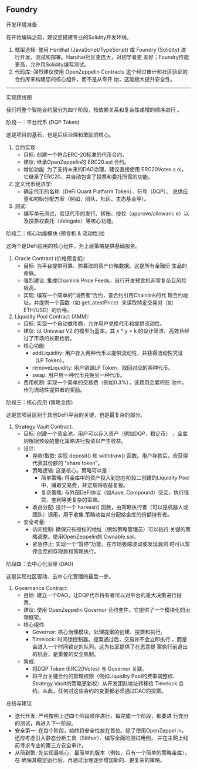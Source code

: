 ## Foundry

  开发环境准备

  在开始编码之前，建议您搭建专业的Solidity开发环境。
   1. 框架选择: 使用 Hardhat (JavaScript/TypeScript) 或 Foundry
      (Solidity) 进行开发、测试和部署。Hardhat社区更庞大，对初学者更
      友好；Foundry性能更高，允许用Solidity编写测试。
   2. 代码库: 强烈建议使用 OpenZeppelin Contracts
      这个经过审计和社区验证的合约库来构建您的核心组件，而不是从零开
      始，这能极大提升安全性。

  ---

  实现路线图

  我们将整个智能合约层分为四个阶段，按依赖关系和复杂性递增的顺序进行
  。

  阶段一：平台代币 (DQP Token)

  这是项目的基石，也是后续治理和激励的核心。

   1. 合约实现:
       * 目标: 创建一个符合ERC-20标准的代币合约。
       * 建议: 继承OpenZeppelin的 ERC20.sol 合约。
       * 增加功能: 为了支持未来的DAO治理，建议直接使用 ERC20Votes.s
         ol。它继承了ERC20，并自动包含了投票和委托所需的功能。
   2. 定义代币经济学:
       * 确定代币的名称（DeFi Quant Platform Token）、符号（DQP）、
         总供应量和初始分配方案（例如，团队、社区、生态基金等）。
   3. 测试:
       * 编写单元测试，验证代币的发行、转账、授权（approve/allowanc
         e）以及投票权委托（delegate）等核心功能。

  阶段二：核心功能模块 (预言机 & 流动性池)

  这两个是DeFi应用的核心组件，为上层策略提供基础服务。

   1. Oracle Contract (价格预言机):
       * 目标: 为平台提供可靠、防篡改的资产价格数据。这是所有金融衍
         生品的命脉。
       * 强烈建议: 集成Chainlink Price
         Feeds。自行开发预言机非常复杂且风险极高。
       * 实现: 编写一个简单的“消费者”合约，该合约引用Chainlink的代
         理合约地址，并提供一个函数（如
         getLatestPrice）来读取特定交易对（如 ETH/USD）的价格。
   2. Liquidity Pool Contract (AMM):
       * 目标: 实现一个自动做市商，允许用户兑换代币和提供流动性。
       * 建议: 以 Uniswap V2 的模型为蓝本。其 x * y = k
         的设计简洁、高效且经过了市场的长期检验。
       * 核心功能:
           * addLiquidity:
             用户存入两种代币以提供流动性，并获得流动性凭证（LP
             Token）。
           * removeLiquidity: 用户销毁LP
             Token，取回对应的两种代币。
           * swap: 用户用一种代币兑换另一种代币。
       * 费用机制: 实现一个简单的交易费（例如0.3%），该费用会累积在
         池中，作为流动性提供者的奖励。

  阶段三：核心应用 (策略金库)

  这是您项目区别于其他DeFi平台的关键，也是最复杂的部分。

   1. Strategy Vault Contract:
       * 目标: 创建一个资金池，用户可以存入资产（例如DQP、稳定币）
         ，金库则根据预设的量化策略进行投资以产生收益。
       * 设计:
           * 存款/取款: 实现 deposit() 和 withdraw()
             函数。用户存款后，应获得代表其份额的 "share token"。
           * 策略逻辑: 这是核心。策略可以是：
               * 简单策略:
                 将金库中的资产投入到您在阶段二创建的Liquidity
                 Pool中，赚取交易费，并定期将收益复投。
               * 复杂策略: 与外部DeFi协议（如Aave,
                 Compound）交互，执行借贷、套利等更复杂的策略。
           * 收益分配: 设计一个 harvest()
             函数，由策略执行者（可以是机器人或团队）调用，用于收集
             策略收益并分配给金库的份额持有者。
       * 安全考量:
           * 访问控制: 确保只有授权的地址（例如策略管理员）可以执行
             关键的策略调整。使用OpenZeppelin的 Ownable.sol。
           * 紧急停止: 实现一个“暂停”功能，在市场极端波动或发现漏洞
             时可以暂停金库的存取款和策略执行。

  阶段四：去中心化治理 (DAO)

  这是实现社区驱动、去中心化管理的最后一步。

   1. Governance Contract:
       * 目标:
         建立一个DAO，让DQP代币持有者可以对平台的重大决策进行投票。
       * 建议: 使用 OpenZeppelin Governor
         合约套件。它提供了一个模块化的治理框架。
       * 核心组件:
           * Governor: 核心治理模块，处理提案的创建、投票和执行。
           * Timelock: 时间锁控制器。提案通过后，交易并不会立即执行
             ，而是会进入一个时间锁定的队列。这为社区提供了在恶意提
             案执行前退出的机会，是重要的安全机制。
       * 集成:
           * 将DQP Token (ERC20Votes) 与 Governor 关联。
           * 将平台关键合约的管理权限（例如Liquidity
             Pool的费率调整权、Strategy
             Vault的策略更新权）从开发团队地址转移给 Timelock
             合约。从此，任何对这些合约的变更都必须通过DAO的投票。

  总结与建议

   * 迭代开发: 严格按照上述四个阶段顺序进行，每完成一个阶段，都要进
     行充分的测试，再进入下一阶段。
   * 安全第一: 在每个阶段，始终将安全性放在首位。除了使用OpenZeppel
     in，还应考虑引入静态分析工具（Slither）、编写全面的测试用例，
     并在主网上线前寻求专业的第三方安全审计。
   * 从简到繁:
     先实现最核心、最简单的版本（例如，只有一个简单的策略金库），在
     确保其稳定运行后，再通过治理逐步增加新的、更复杂的策略。
